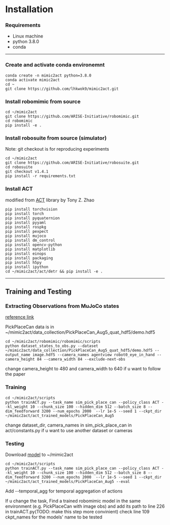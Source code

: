 # Installation

### Requirements
- Linux machine
- python 3.8.0
- conda
-------

### Create and activate conda environemnt
```
conda create -n mimic2act python=3.8.0
conda activate mimic2act
cd ~
git clone https://github.com/lhkwok9/mimic2act.git
```

### Install robomimic from source
```
cd ~/mimic2act
git clone https://github.com/ARISE-Initiative/robomimic.git
cd robomimic
pip install -e .
```

### Install robosuite from source (simulator)
Note: git checkout is for reproducing experiments
```
cd ~/mimic2act
git clone https://github.com/ARISE-Initiative/robosuite.git
cd robosuite
git checkout v1.4.1
pip install -r requirements.txt
```

### Install ACT
modified from [ACT](https://github.com/tonyzhaozh/act) library by Tony Z. Zhao
```
pip install torchvision
pip install torch
pip install pyquaternion
pip install pyyaml
pip install rospkg
pip install pexpect
pip install mujoco
pip install dm_control
pip install opencv-python
pip install matplotlib
pip install einops
pip install packaging
pip install h5py
pip install ipython
cd ~/mimic2act/act/detr && pip install -e .
```
-------
## Training and Testing

### Extracting Observations from MuJoCo states
[reference link](https://robomimic.github.io/docs/datasets/robosuite.html)

PickPlaceCan data is in ~/mimic2act/data_collection/PickPlaceCan_Aug5_quat_hdf5/demo.hdf5
```
cd ~/mimic2act/robomimic/robomimic/scripts
python dataset_states_to_obs.py --dataset ~/mimic2act/data_collection/PickPlaceCan_Aug5_quat_hdf5/demo.hdf5 --output_name image.hdf5 --camera_names agentview robot0_eye_in_hand --camera_height 84 --camera_width 84 --exclude-next-obs
```
change camera_height to 480 and camera_width to 640 if u want to follow the paper

### Training
```
cd ~/mimic2act/scripts
python trainACT.py --task_name sim_pick_place_can --policy_class ACT --kl_weight 10 --chunk_size 100 --hidden_dim 512 --batch_size 8 --dim_feedforward 3200 --num_epochs 2000  --lr 1e-5 --seed 1 --ckpt_dir ~/mimic2act/act_trained_models/PickPlaceCan_Aug5
```
change dataset_dir, camera_names in sim_pick_place_can in act/constants.py if u want to use another dataset or cameras

### Testing
Download [model](https://drive.google.com/file/d/1sb9ir9Hwjlaw7lBqv5lcpiei_2rMKzWB/view?usp=drive_link) to ~/mimic2act
```
cd ~/mimic2act/scripts
python trainACT.py --task_name sim_pick_place_can --policy_class ACT --kl_weight 10 --chunk_size 100 --hidden_dim 512 --batch_size 8 --dim_feedforward 3200 --num_epochs 2000  --lr 1e-5 --seed 1 --ckpt_dir ~/mimic2act/act_trained_models/PickPlaceCan_Aug5 --eval 
```
Add --temporal_agg for temporal aggregation of actions

If u change the task, Find a trained robomimic model in the same environment (e.g. PickPlaceCan with image obs) and add its path to line 226 in trainACT.py(TODO: make this step more convinient)
check line 109 ckpt_names for the models' name to be tested